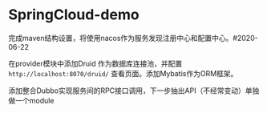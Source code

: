 # SpringCloud-demo

完成maven结构设置，将使用nacos作为服务发现注册中心和配置中心。#2020-06-22

在provider模块中添加Druid 作为数据库连接池，并配置 `http://localhost:8070/druid/` 查看页面。添加Mybatis作为ORM框架。

添加整合Dubbo实现服务间的RPC接口调用，下一步抽出API（不经常变动）单独做一个module